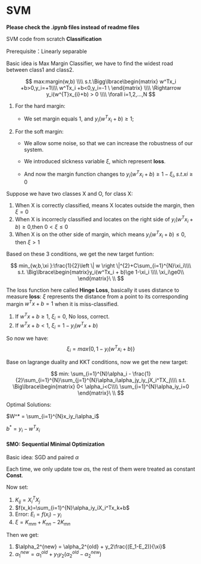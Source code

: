 # SVM

**Please check the .ipynb files instead of readme files**


SVM code from scratch
**Classification**

Prerequisite：Linearly separable

Basic idea is Max Margin Classifier, we have to find the widest road between class1 and class2.

$$
max:margin(w,b)
\\\\
s.t.\Bigg\lbrace\begin{matrix}
w^Tx_i +b>0,y_i=+1\\\\
w^Tx_i +b<0,y_i=-1
\
\end{matrix}
\\\\
 \Rightarrow y_i(w^{T}x_{i}+b) > 0
 \\\\
 \forall i=1,2,...,N
$$

1. For the hard margin:

   * We set margin equals 1, and $y_i(w^Tx_i+b)\ge1$;
    
2. For the soft margin:

   * We allow some noise, so that we can increase the robustness of our system. 
   
   * We introduced slckness variable $\xi$, which represent **loss**. 
   
   * And now the margin function changes to $y_i(w^Tx_i+b)\ge1-\xi_i,s.t.xi\ge0$

Suppose we have two classes X and O, for class X:

   1. When X is correctly classified, means X locates outside the margin, then $\xi=0$
   2. When X is incorrecly classified and locates on the right side of $y_i(w^Tx_i+b)\ge0$,then $0<\xi\le0$ 
   3. When X is on the other side of margin, which means $y_i(w^Tx_i+b)\le0$, then $\xi>1$
   
Based on these 3 conditions, we get the new target funtion:

$$
min_{w,b,\xi }:\frac{1}{2}\left \| w \right \|^{2}+C\sum_{i=1}^{N}\xi_i\\\\
s.t. \Big\lbrace\begin{matrix}y_i(w^Tx_i + b)\ge 1-\xi_i
\\\\ \xi_i\ge0\\
\end{matrix}\
\\
$$

The loss function here called **Hinge Loss**, basically it uses distance to measure **loss**: $\xi$ represents the distance from a point to its corresponding margin $w^Tx+b=1$ when it is miss-classified.

   1. If $w^Tx+b\ge1$, $\xi_i=0$, No loss, correct.
   2. If $w^Tx+b<1$, $\xi_i=1-y_i(w^Tx+b)$
   
So now we have:
$$
\xi_i =max\lbrace 0,1-y_i(w^Tx_i + b) \rbrace
$$
   
Base on lagrange duality and KKT conditions, now we get the new target:



$$
min: \sum_{i=1}^{N}\alpha_i - \frac{1}{2}\sum_{i=1}^{N}\sum_{j=1}^{N}\alpha_i\alpha_jy_iy_jX_i^TX_j\\\\
s.t.  \Big\lbrace\begin{matrix}
0< \alpha_i<C\\\\
\sum_{i=1}^{N}\alpha_iy_i=0
\end{matrix}\
\\
$$

Optimal Solutions:

$W^* = \sum_{i=1}^{N}x_iy_i\alpha_i$

$b^* = y_i-w^Tx_i$


#### SMO: Sequential Minimal Optimization

Basic idea: SGD and paired $\alpha$

Each time, we only update tow $\alpha$s, the rest of them were treated as constant **Const**.

Now set:

1. $K_{ij} = X_i^TX_j$
2. $f(x_k)=\sum_{i=1}^{N}\alpha_iy_iX_i^Tx_k+b$
3. Error: $E_i = f(x_i)-y_i$
4. $\xi=K_{mm}+K_{nn}-2K_{mn}$

Then we get:

1. $\alpha_2^{new} = \alpha_2^{old} + y_2\frac{(E_1-E_2)}{\xi}$
2. $\alpha_1^{new}=\alpha_1^{old}+y_1y_2(\alpha_2^{old}-\alpha_2^{new})$



